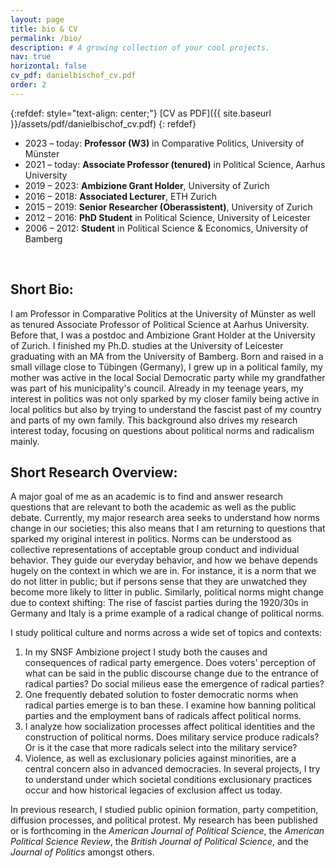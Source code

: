 ```yaml
---
layout: page
title: bio & CV
permalink: /bio/
description: # A growing collection of your cool projects.
nav: true
horizontal: false
cv_pdf: danielbischof_cv.pdf
order: 2
---
```


{:refdef: style="text-align: center;"}
[CV as PDF]({{ site.baseurl }}/assets/pdf/danielbischof_cv.pdf) 
{: refdef}
&nbsp;

*  2023 – today: **Professor (W3)** in Comparative Politics, University of Münster 
*  2021 – today: **Associate Professor (tenured)** in Political Science, Aarhus University
*  2019 – 2023: **Ambizione Grant Holder**, University of Zurich
*  2016 – 2018: **Associated Lecturer**, ETH Zurich
*  2015 – 2019: **Senior Researcher (Oberassistent)**, University of Zurich
*  2012 – 2016: **PhD Student** in Political Science, University of Leicester
*  2006 – 2012: **Student** in Political Science & Economics, University of Bamberg



&nbsp;

## Short Bio:

I am Professor in Comparative Politics at the University of Münster as well as tenured Associate Professor of Political Science at Aarhus University. Before that, I was a postdoc and Ambizione Grant Holder at the University of Zurich. I finished my Ph.D. studies at the University of Leicester graduating with an MA from the University of Bamberg. Born and raised in a small village close to Tübingen (Germany), I grew up in a political family, my mother was active in the local Social Democratic party while my grandfather was part of his municipality's council. Already in my teenage years, my interest in politics was not only sparked by my closer family being active in local politics but also by trying to understand the fascist past of my country and parts of my own family. This background also drives my research interest today, focusing on questions about political norms and radicalism mainly.

## Short Research Overview:

A major goal of me as an academic is to find and answer research questions that are relevant to both the academic as well as the public debate. Currently, my major research area seeks to understand how norms change in our societies; this also means that I am returning to questions that sparked my original interest in politics. Norms can be understood as collective representations of acceptable group conduct and individual behavior. They guide our everyday behavior, and how we behave depends hugely on the context in which we are in. For instance, it is a norm that we do not litter in public; but if persons sense that they are unwatched they become more likely to litter in public. Similarly, political norms might change due to context shifting: The rise of fascist parties during the 1920/30s in Germany and Italy is a prime example of a radical change of political norms.

I study political culture and norms across a wide set of topics and contexts:

1.  In my SNSF Ambizione project I study both the causes and consequences of radical party emergence. Does voters' perception of what can be said in the public discourse change due to the entrance of radical parties? Do social milieus ease the emergence of radical parties?
1.  One frequently debated solution to foster democratic norms when radical parties emerge is to ban these. I examine how banning political parties and the employment bans of radicals affect political norms.
1.  I analyze how socialization processes affect political identities and the construction of political norms. Does military service produce radicals? Or is it the case that more radicals select into the military service?
1.  Violence, as well as exclusionary policies against minorities, are a central concern also in advanced democracies. In several projects, I try to understand under which societal conditions exclusionary practices occur and how historical legacies of exclusion affect us today.

In previous research, I studied public opinion formation, party competition, diffusion processes, and political protest. My research has been published or is forthcoming in the *American Journal of Political Science*, the *American Political Science Review*, the *British Journal of Political Science*, and the *Journal of Politics* amongst others.


